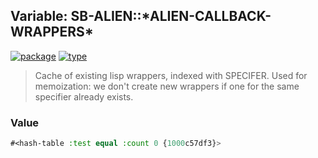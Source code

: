 ## Variable: SB-ALIEN::\*ALIEN-CALLBACK-WRAPPERS\*
[![package](https://img.shields.io/badge/Package-SB--ALIEN-5f9ea0.svg?style=social&colorA=999999)](../) [![type](https://img.shields.io/badge/Type-Variable-5f9ea0.svg?style=social&colorA=999999)](../#variable) 

> Cache of existing lisp wrappers, indexed with SPECIFER. Used for memoization:
> we don't create new wrappers if one for the same specifier already exists.

### Value
```cl
#<hash-table :test equal :count 0 {1000c57df3}>
```
